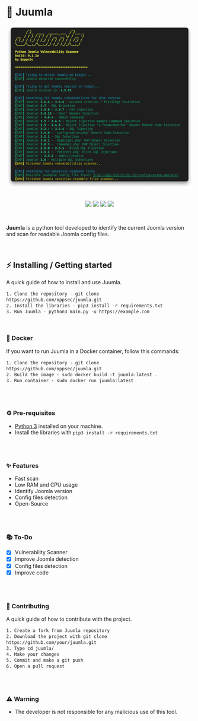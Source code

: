 # 🦁 Juumla
<div align="center">
    <img src="./assets/banner.png">
</div>

<br>

<p align="center">
    <img src="https://img.shields.io/github/license/oppsec/juumla?color=yellow&logo=github&logoColor=yellow&style=for-the-badge">
    <img src="https://img.shields.io/github/issues/oppsec/juumla?color=yellow&logo=github&logoColor=yellow&style=for-the-badge">
    <img src="https://img.shields.io/github/stars/oppsec/juumla?color=yellow&label=STARS&logo=github&logoColor=yellow&style=for-the-badge">
    <img src="https://img.shields.io/github/languages/code-size/oppsec/juumla?color=yellow&logo=github&logoColor=yellow&style=for-the-badge">
</p>

<br>

<p> <b>Juumla</b> is a python tool developed to identify the current Joomla version and scan for readable Joomla config files. </p>

<br>

## ⚡ Installing / Getting started

<p> A quick guide of how to install and use Juumla. </p>

```
1. Clone the repository - git clone https://github.com/oppsec/juumla.git
2. Install the libraries - pip3 install -r requirements.txt
3. Run Juumla - python3 main.py -u https://example.com
```

<br>

### 🐳 Docker
If you want to run Juumla in a Docker container, follow this commands:

```
1. Clone the repository - git clone https://github.com/oppsec/juumla.git
2. Build the image - sudo docker build -t juumla:latest .
3. Run container - sudo docker run juumla:latest
```

<br><br>

### ⚙️ Pre-requisites
- [Python 3](https://www.python.org/downloads/) installed on your machine.
- Install the libraries with `pip3 install -r requirements.txt`

<br><br>

### ✨ Features
- Fast scan
- Low RAM and CPU usage
- Identify Joomla version
- Config files detection
- Open-Source

<br><br>

### 📚 To-Do
- [x] Vulnerability Scanner
- [x] Improve Joomla detection
- [x] Config files detection
- [x] Improve code

<br><br>

### 🔨 Contributing

A quick guide of how to contribute with the project.

```
1. Create a fork from Juumla repository
2. Download the project with git clone https://github.com/your/juumla.git
3. Type cd juumla/
4. Make your changes
5. Commit and make a git push
6. Open a pull request
```

<br><br>

### ⚠️ Warning
- The developer is not responsible for any malicious use of this tool.
